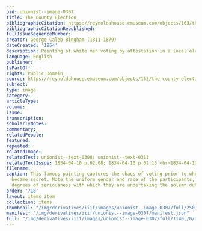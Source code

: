 ```yaml
---
pid: unionist--image-0307
title: The County Election
bibliographicCitation: https://reynoldahouse.emuseum.com/objects/163/the-county-election
bibliographicCitationRepublished: 
fullIssueSequenceNumber: 
creator: George Caleb Bingham (1811-1879)
dateCreated: '1854'
description: Painting of white men voting by attestation in a local election
language: English
publisher: 
IsPartOf: 
rights: Public Domain
source: https://reynoldahouse.emuseum.com/objects/163/the-county-election
subject: 
type: image
category: 
articleType: 
volume: 
issue: 
transcription: 
scholarlyNotes: 
commentary: 
relatedPeople: 
featured: 
repeated: 
relatedImage: 
relatedText: unionist--text-0308; unionist--text-0313
relatedTextIssue: 1834-04-10 p.02.08; 1834-04-10 p.02.13 <br>1834-04-10 p.02.13
filename: 
caption: This famous painting captures the chaos of voting prior to when the ballot
  became secret. Note the uniform gender and race of the participants, and the various
  degrees of seriousness with which they are undertaking the solemn duty of voting.
order: '718'
layout: items_item
collection: items
thumbnail: "/img/derivatives/iiif/images/unionist--image-0307/full/250,/0/default.jpg"
manifest: "/img/derivatives/iiif/unionist--image-0307/manifest.json"
full: "/img/derivatives/iiif/images/unionist--image-0307/full/1140,/0/default.jpg"
---
```

